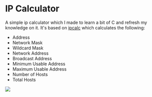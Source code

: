 # IP Calculator
A simple ip calculator which I made to learn a bit of C and refresh my knowledge on it. It's based on [ipcalc](http://jodies.de/ipcalc) which calculates the following:

* Address
* Network Mask
* Wildcard Mask
* Network Address
* Broadcast Address
* Minimum Usable Address
* Maximum Usable Address
* Number of Hosts
* Total Hosts

![](https://puu.sh/AMQ4V/c50ea2f782.png "")
